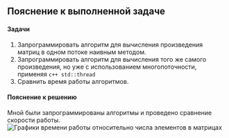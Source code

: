 ## Пояснение к выполненной задаче

#### Задачи
1. Запрограммировать алгоритм для вычисления произведения матриц в одном потоке наивным методом.
2. Запрограммировать алгоритм для вычисления того же самого произведения, но уже с использованием многопоточности, применяя
```c++ std::thread```
3. Сравнить время работы алгоритмов.

#### Пояснение к решению
Мной были запрограммированы алгоритмы и проведено сравнение скорости работы.
![Графики времени работы относительно числа элементов в матрицах](./images/graphs.png)

